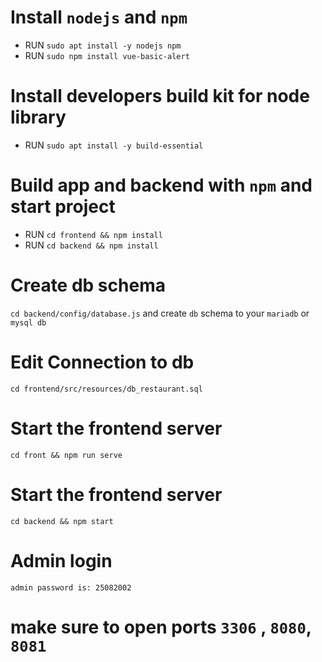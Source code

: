 # Install `nodejs` and `npm`
- RUN `sudo apt install -y nodejs npm`
- RUN `sudo npm install vue-basic-alert`
# Install developers build kit for node library
- RUN `sudo apt install -y build-essential`
# Build app and backend with `npm` and start project
- RUN `cd frontend && npm install`
- RUN `cd backend && npm install`
# Create db schema
`cd backend/config/database.js` and create `db` schema to your `mariadb` or `mysql db`
# Edit Connection to db
`cd frontend/src/resources/db_restaurant.sql`
# Start the frontend server
`cd front && npm run serve`
# Start the frontend server
`cd backend && npm start`
# Admin login
`admin password is: 25082002`

# make sure to open ports `3306` , `8080`, `8081`